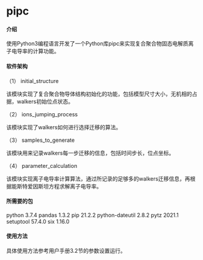 # pipc

#### 介绍

使用Python3编程语言开发了一个Python库pipc来实现复合聚合物固态电解质离子电导率的计算功能。

#### 软件架构
（1） initial_structure

   该模块实现了复合聚合物导体结构初始化的功能，包括模型尺寸大小，无机相的占据，walkers初始位点状态。

（2） ions_jumping_process
   
   该模块实现了walkers如何进行选择迁移的算法。

（3） samples_to_generate

   该模块用来记录walkers每一步迁移的信息，包括时间步长，位点坐标。

（4） parameter_calculation

   该模块实现离子电导率计算算法，通过所记录的足够多的walkers迁移信息，再根据能斯特爱因斯坦方程求解离子电导率。

#### 所需要的包

python 3.7.4 pandas 1.3.2 pip 21.2.2 python-dateutil 2.8.2 pytz 2021.1 setuptool 57.4.0 six 1.16.0

#### 使用方法
 
具体使用方法参考用户手册3.2节的参数设置运行。



